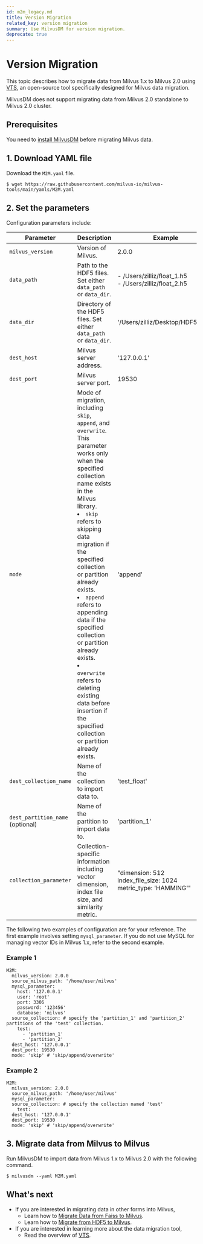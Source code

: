 ```yaml
---
id: m2m_legacy.md
title: Version Migration
related_key: version migration
summary: Use MilvusDM for version migration.
deprecate: true
---
```


# Version Migration
This topic describes how to migrate data from Milvus 1.x to Milvus 2.0 using [VTS](https://github.com/zilliztech/vts), an open-source tool specifically designed for Milvus data migration. 

<div class="alert note">
MilvusDM does not support migrating data from Milvus 2.0 standalone to Milvus 2.0 cluster.
</div>


## Prerequisites

You need to [install MilvusDM](milvusdm_install.md) before migrating Milvus data.

## 1. Download YAML file

Download the `M2M.yaml` file.

```
$ wget https://raw.githubusercontent.com/milvus-io/milvus-tools/main/yamls/M2M.yaml
```

## 2. Set the parameters

Configuration parameters include:

| Parameter                 | Description                               | Example                      |
| ------------------------- | ----------------------------------------- | ---------------------------- |
| `milvus_version`          |  Version of Milvus.                       | 2.0.0                       |
| `data_path`               |  Path to the HDF5 files. Set either `data_path` or `data_dir`.                      | - /Users/zilliz/float_1.h5 <br/> - /Users/zilliz/float_2.h5                   |
| `data_dir`         |  Directory of the HDF5 files. Set either `data_path` or `data_dir`.                      | '/Users/zilliz/Desktop/HDF5_data'                     |
| `dest_host`          |  Milvus server address.                      | '127.0.0.1'     |
| `dest_port`          |  Milvus server port.                       | 19530                      |
| `mode`         |  Mode of migration, including `skip`, `append`, and `overwrite`. This parameter works only when the specified collection name exists in the Milvus library. <br/> <li>`skip` refers to skipping data migration if the specified collection or partition already exists.</li> <li>`append` refers to appending data if the specified collection or partition already exists.</li> <li>`overwrite` refers to deleting existing data before insertion if the specified collection or partition already exists.</li>                    | 'append'                     |
| `dest_collection_name`          | Name of the collection to import data to.                      | 'test_float'                       |
| `dest_partition_name` (optional)         |  Name of the partition to import data to.                  | 'partition_1'                 |
| `collection_parameter`         |  Collection-specific information including vector dimension, index file size, and similarity metric.                      | "dimension: 512 <br/> index_file_size: 1024 <br/> metric_type: 'HAMMING'"                     |


The following two examples of configuration are for your reference. The first example involves setting `mysql_parameter`. If you do not use MySQL for managing vector IDs in Milvus 1.x, refer to the second example.

### Example 1

```
M2M:
  milvus_version: 2.0.0
  source_milvus_path: '/home/user/milvus'
  mysql_parameter:
    host: '127.0.0.1'
    user: 'root'
    port: 3306
    password: '123456'
    database: 'milvus'
  source_collection: # specify the 'partition_1' and 'partition_2' partitions of the 'test' collection.
    test:
      - 'partition_1'
      - 'partition_2'
  dest_host: '127.0.0.1'
  dest_port: 19530
  mode: 'skip' # 'skip/append/overwrite'
```

### Example 2

```
M2M:
  milvus_version: 2.0.0
  source_milvus_path: '/home/user/milvus'
  mysql_parameter:
  source_collection: # specify the collection named 'test'
    test:
  dest_host: '127.0.0.1'
  dest_port: 19530
  mode: 'skip' # 'skip/append/overwrite'
```

## 3. Migrate data from Milvus to Milvus

Run MilvusDM to import data from Milvus 1.x to Milvus 2.0 with the following command.

```
$ milvusdm --yaml M2M.yaml
```



## What's next
- If you are interested in migrating data in other forms into Milvus,
  - Learn how to [Migrate Data from Faiss to Milvus](f2m.md).
  - Learn how to [Migrate from HDF5 to Milvus](h2m.md).
- If you are interested in learning more about the data migration tool,
  - Read the overview of [VTS](mhttps://github.com/zilliztech/vts).
